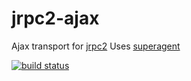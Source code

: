 # jrpc2-ajax

Ajax transport for [jrpc2](https://github.com/Santinell/jrpc2)
Uses [superagent](https://github.com/visionmedia/superagent)

[![build status](https://secure.travis-ci.org/frankwallis/jrpc2-ajax.png?branch=master)](http://travis-ci.org/frankwallis/jrpc2-ajax)
